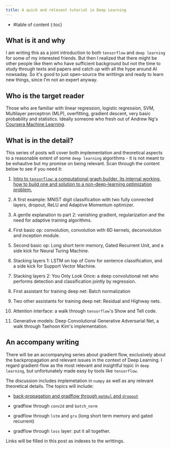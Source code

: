 ```yaml
---
title: A quick and relevant tutorial in Deep Learning
---
```


* #table of content
{:toc}

## What is it and why

I am writing this as a joint introduction to both `tensorflow` and `deep learning` for some of my interested friends. But then I realized that there might be other people like them who have sufficient background but not the time to study through texts and papers and catch up with all the hype around AI nowsaday. So it's good to just open-source the writtings and ready to learn new things, since I'm not an expert anyway.

## Who is the target reader

Those who are familiar with linear regression, logistic regression, SVM, Multilayer perceptron (MLP), overfitting, gradient descent, very basic probability and statistics. Ideally someone who fresh out of Andrew Ng's [Coursera Machine Learning](https://www.coursera.org/learn/machine-learning).

## What is in the detail?

This series of posts will cover both implementation and theoretical aspects to a reasonable extent of some `deep learning` algorithms - it is not meant to be exhautive but my promise on being relevant. Scan through the content below to see if you need it:

1. [Intro to `tensorflow`: a computational graph builder, its internal working, how to build one and solution to a non-deep-learning optimization problem.](https://thtrieu.github.io/notes/intro-to-tensorflow-and-its-first-problem)

2. A first example: MNIST digit classification with two fully connected layers, dropout, ReLU and Adaptive Momentum optimizer.

3. A gentle explanation to part 2: vanishing gradient, regularization and the need for adaptive training algorithms.

4. First basic op: convolution, convolution with 6D kernels, deconvolution and inception module.

5. Second basic op: Long short term memory, Gated Recurrent Unit, and a side kick for Neural Turing Machine.

6. Stacking layers 1: LSTM on top of Conv for sentence classification, and a side kick for Support Vector Machine.

7. Stacking layers 2: You Only Look Once: a deep convolutional net who performs detection and classification jointly by regression.

8. First assistant for training deep net: Batch normalization

9. Two other assistants for training deep net: Residual and Highway nets.

10. Attention interface: a walk through `tensorflow`'s Show and Tell code.

11. Generative models: Deep Convolutional Generative Adversarial Net, a walk through Taehoon Kim's implementation. 

## An accompany writing

There will be an accompanying series about gradient flow, exclusively about the backpropagation and relevant issues in the context of Deep Learning. I regard gradient-flow as the most relevant and insightful topic in `deep learning`, but unfortunately made easy by tools like `tensorflow`.

The discussion includes implemetation in `numpy` as well as any relevant theoretical details. The topics will include:

- [back-propagation and gradflow through `matmul` and `dropout`](https://thtrieu.github.io/notes/gradflow-debut-golden-rule-matmul-and-conv2d)

- gradflow through `conv2d` and `batch_norm`

- gradflow through `lstm` and `gru` (long short term memory and gated recurrent)

- gradflow through `loss` layer: put it all together.

Links will be filled in this post as indexes to the writtings. 
